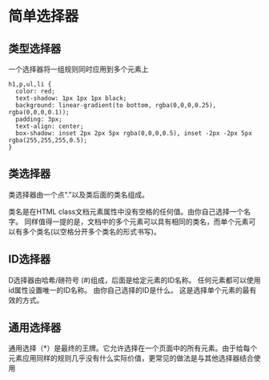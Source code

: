 # 简单选择器

## 类型选择器

一个选择器将一组规则同时应用到多个元素上

```
h1,p,ul,li {
  color: red;
  text-shadow: 1px 1px 1px black;
  background: linear-gradient(to bottom, rgba(0,0,0,0.25), rgba(0,0,0,0.1));
  padding: 3px;
  text-align: center;
  box-shadow: inset 2px 2px 5px rgba(0,0,0,0.5), inset -2px -2px 5px rgba(255,255,255,0.5);
}
```

## 类选择器

类选择器由一个点“.”以及类后面的类名组成。

类名是在HTML class文档元素属性中没有空格的任何值。由你自己选择一个名字。
同样值得一提的是，文档中的多个元素可以具有相同的类名，而单个元素可以有多个类名(以空格分开多个类名的形式书写)。

## ID选择器

D选择器由哈希/磅符号 (#)组成，后面是给定元素的ID名称。 任何元素都可以使用id属性设置唯一的ID名称。 由你自己选择的ID是什么。
这是选择单个元素的最有效的方式。

## 通用选择器

通用选择（*）是最终的王牌。它允许选择在一个页面中的所有元素。由于给每个元素应用同样的规则几乎没有什么实际价值，更常见的做法是与其他选择器结合使用